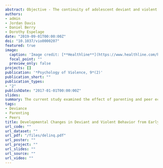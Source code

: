 ```yaml
---
abstract: Objective - The continuity of adolescent deviant and violent behaviors has serious implications for engagement in criminal activities in adulthood. The current study examined the effect of parenting and peer ecologies on the development of deviant and violent behaviors during adolescence. Method - An accelerated longitudinal design was used to analyze the associations of parental monitoring and peer deviance with the trajectories of adolescent deviant and violent behaviors from the spring of Grade 5 through the spring of Grade 11 (N = 1,162). A series of multilevel models were fitted to the data. Between- and within-person associations were used to test the moderating effects of parental monitoring on the development of deviant and violent behaviors. Results - Changes in deviant and violent behaviors were evident across adolescence. Support for the moderating effect of between- and within-person parental monitoring on the development of deviant and violent behaviors in adolescence was found. Two cross-level interactions among within-person peer deviance and between-person parental monitoring and within-person parental monitoring and between-person peer deviance were found, suggesting support for the moderating effect of parental monitoring. Additionally, a significant interaction among between-person parental monitoring and between-person peer deviance indicated that individuals who reported lower levels of parental monitoring and higher levels of peer deviance reported the highest levels of deviant and violent behaviors, and adolescents who reported higher levels of parental monitoring and higher levels of peer deviance reported less positive growth. Conclusion - The findings underscore the important role parents play in offsetting the adverse outcomes of having deviant friends.
authors:
- admin
- Jordan Davis
- Daniel Berry
- Dorothy Espelage
date: "2019-09-01T00:00:00Z"
doi: "10.1037/vio0000207"
featured: true
image:
  caption: 'Image credit: [**Healthline**](https://www.healthline.com/health/aggressive-behavior)'
  focal_point: ""
  preview_only: false
projects: []
publication: '*Psychology of Violence, 9*(2)'
publication_short: ""
publication_types:
- "2"
publishDate: "2017-01-01T00:00:00Z"
slides: 
summary: The current study examined the effect of parenting and peer ecologies on the development of deviant and violent behaviors during adolescence.
tags:
- Deviance
- Parenting
- Peers
title: Developmental Changes in Deviant and Violent Behavior from Early to Late Adolescence - Associations with Parental Monitoring and Peer Deviance
url_code: ""
url_dataset: ""
url_pdf: "/files/delinq.pdf"
url_poster: ""
url_project: ""
url_slides: ""
url_source: ""
url_video: ""
---
```

